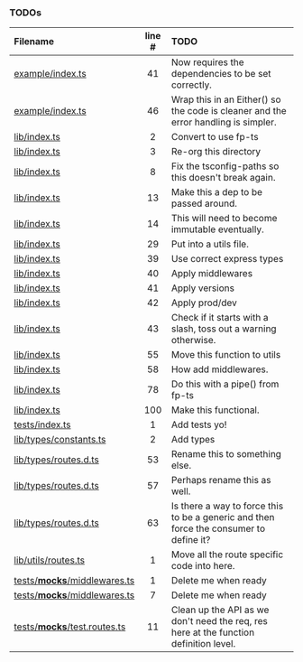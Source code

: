 ### TODOs
| Filename | line # | TODO
|:------|:------:|:------
| [example/index.ts](example/index.ts#L41) | 41 | Now requires the dependencies to be set correctly.
| [example/index.ts](example/index.ts#L46) | 46 | Wrap this in an Either() so the code is cleaner and the error handling is simpler.
| [lib/index.ts](lib/index.ts#L2) | 2 | Convert to use fp-ts
| [lib/index.ts](lib/index.ts#L3) | 3 | Re-org this directory
| [lib/index.ts](lib/index.ts#L8) | 8 | Fix the tsconfig-paths so this doesn't break again.
| [lib/index.ts](lib/index.ts#L13) | 13 | Make this a dep to be passed around.
| [lib/index.ts](lib/index.ts#L14) | 14 | This will need to become immutable eventually.
| [lib/index.ts](lib/index.ts#L29) | 29 | Put into a utils file.
| [lib/index.ts](lib/index.ts#L39) | 39 | Use correct express types
| [lib/index.ts](lib/index.ts#L40) | 40 | Apply middlewares
| [lib/index.ts](lib/index.ts#L41) | 41 | Apply versions
| [lib/index.ts](lib/index.ts#L42) | 42 | Apply prod/dev
| [lib/index.ts](lib/index.ts#L43) | 43 | Check if it starts with a slash, toss out a warning otherwise.
| [lib/index.ts](lib/index.ts#L55) | 55 | Move this function to utils
| [lib/index.ts](lib/index.ts#L58) | 58 | How add middlewares.
| [lib/index.ts](lib/index.ts#L78) | 78 | Do this with a pipe() from fp-ts
| [lib/index.ts](lib/index.ts#L100) | 100 | Make this functional.
| [tests/index.ts](tests/index.ts#L1) | 1 | Add tests yo!
| [lib/types/constants.ts](lib/types/constants.ts#L2) | 2 | Add types
| [lib/types/routes.d.ts](lib/types/routes.d.ts#L53) | 53 | Rename this to something else.
| [lib/types/routes.d.ts](lib/types/routes.d.ts#L57) | 57 | Perhaps rename this as well.
| [lib/types/routes.d.ts](lib/types/routes.d.ts#L63) | 63 | Is there a way to force this to be a generic and then force the consumer to define it?
| [lib/utils/routes.ts](lib/utils/routes.ts#L1) | 1 | Move all the route specific code into here.
| [tests/__mocks__/middlewares.ts](tests/__mocks__/middlewares.ts#L1) | 1 | Delete me when ready
| [tests/__mocks__/middlewares.ts](tests/__mocks__/middlewares.ts#L7) | 7 | Delete me when ready
| [tests/__mocks__/test.routes.ts](tests/__mocks__/test.routes.ts#L11) | 11 | Clean up the API as we don't need the req, res here at the function definition level.
